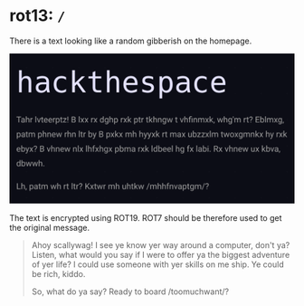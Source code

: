 # rot13: `/`

There is a text looking like a random gibberish on the homepage.

![Screenshot of the homepage](images/01_rot13.png)

The text is encrypted using ROT19. ROT7 should be therefore used to get
the original message.

> Ahoy scallywag! I see ye know yer way around a computer, don't ya? Listen, 
  what would you say if I were to offer ya the biggest adventure of yer life?
  I could use someone with yer skills on me ship. Ye could be rich, kiddo.
>
> So, what do ya say? Ready to board /toomuchwant/?

